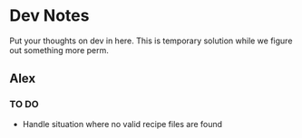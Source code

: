 # Dev Notes
Put your thoughts on dev in here. This is temporary solution while we figure out something more perm.

## Alex
### TO DO
- Handle situation where no valid recipe files are found